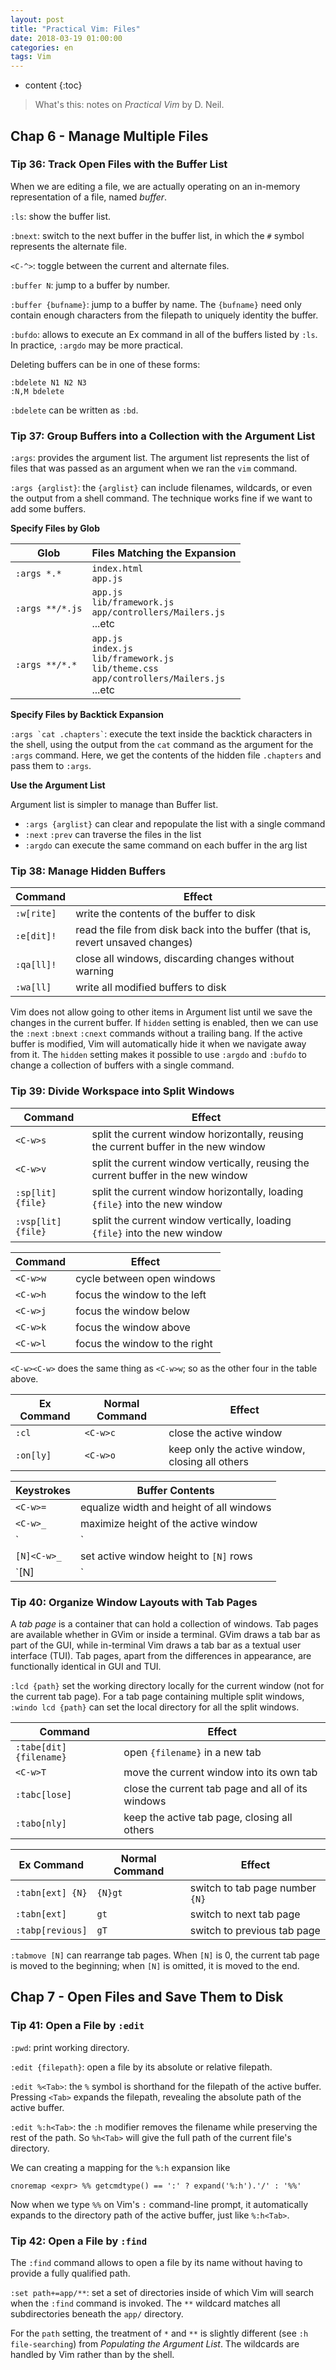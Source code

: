 ```yaml
---
layout: post
title: "Practical Vim: Files"
date: 2018-03-19 01:00:00
categories: en
tags: Vim
---
```



* content
{:toc}

> What's this: notes on _Practical Vim_ by D. Neil.

## Chap 6 - Manage Multiple Files

### Tip 36: Track Open Files with the Buffer List

When we are editing a file, we are actually operating on an in-memory representation of a file, named _buffer_.

`:ls`: show the buffer list.

`:bnext`: switch to the next buffer in the buffer list, in which the `#` symbol represents the alternate file.

`<C-^>`: toggle between the current and alternate files.

`:buffer N`: jump to a buffer by number.

`:buffer {bufname}`: jump to a buffer by name. The `{bufname}` need only contain enough characters from the filepath to uniquely identity the buffer.

`:bufdo`: allows to execute an Ex command in all of the buffers listed by `:ls`.
In practice, `:argdo` may be more practical.

Deleting buffers can be in one of these forms:

```
:bdelete N1 N2 N3
:N,M bdelete
```

`:bdelete` can be written as `:bd`.

### Tip 37: Group Buffers into a Collection with the Argument List

`:args`: provides the argument list. 
The argument list represents the list of files that was passed as an argument when we ran the `vim` command.

`:args {arglist}`: the `{arglist}` can include filenames, wildcards, or even the output from a shell command. 
The technique works fine if we want to add some buffers.

__Specify Files by Glob__

| Glob            | Files Matching the Expansion                                                   |
|-----------------|--------------------------------------------------------------------------------|
| `:args *.*`     | `index.html`<br>`app.js`                                                       |
| `:args **/*.js` | `app.js` <br> `lib/framework.js` <br> `app/controllers/Mailers.js` <br> ...etc |
| `:args **/*.*`  | `app.js` <br> `index.js`<br> `lib/framework.js` <br> `lib/theme.css`<br>`app/controllers/Mailers.js` <br> ...etc |

__Specify Files by Backtick Expansion__

`` :args `cat .chapters` ``: execute the text inside the backtick characters in the shell, using the output from the `cat` command as the argument for the `:args` command.
Here, we get the contents of the hidden file `.chapters` and pass them to `:args`.

__Use the Argument List__

Argument list is simpler to manage than Buffer list.

- `:args {arglist}` can clear and repopulate the list with a single command
- `:next` `:prev` can traverse the files in the list
- `:argdo` can execute the same command on each buffer in the arg list

### Tip 38: Manage Hidden Buffers

| Command    | Effect                                                                         |
|------------|--------------------------------------------------------------------------------|
| `:w[rite]` | write the contents of the buffer to disk                                       |
| `:e[dit]!` | read the file from disk back into the buffer (that is, revert unsaved changes) |
| `:qa[ll]!` | close all windows, discarding changes without warning                          |
| `:wa[ll]`  | write all modified buffers to disk                                             |

Vim does not allow going to other items in Argument list until we save the changes in the current buffer. 
If `hidden` setting is enabled, then we can use the `:next` `:bnext` `:cnext` commands without a trailing bang.
If the active buffer is modified, Vim will automatically hide it when we navigate away from it.
The `hidden` setting makes it possible to use `:argdo` and `:bufdo` to change a collection of buffers with a single command.

### Tip 39: Divide Workspace into Split Windows

| Command            | Effect                                                                              |
|--------------------|-------------------------------------------------------------------------------------|
| `<C-w>s`           | split the current window horizontally, reusing the current buffer in the new window |
| `<C-w>v`           | split the current window vertically, reusing the current buffer in the new window   |
| `:sp[lit] {file}`  | split the current window horizontally, loading `{file}` into the new window         |
| `:vsp[lit] {file}` | split the current window vertically, loading `{file}` into the new window           |


| Command  | Effect                        |
|----------|-------------------------------|
| `<C-w>w` | cycle between open windows    |
| `<C-w>h` | focus the window to the left  |
| `<C-w>j` | focus the window below        |
| `<C-w>k` | focus the window above        |
| `<C-w>l` | focus the window to the right |

`<C-w><C-w>` does the same thing as `<C-w>w`; so as the other four in the table above.

| Ex Command | Normal Command | Effect                                          |
|------------|----------------|-------------------------------------------------|
| `:cl`      | `<C-w>c`       | close the active window                         |
| `:on[ly]`  | `<C-w>o`       | keep only the active window, closing all others |


| Keystrokes   | Buffer Contents                          |
|------------- |------------------------------------------|
| `<C-w>=`     | equalize width and height of all windows |
| `<C-w>_`     | maximize height of the active window     |
| `<C-w>|`     | maximize width of the active window      |
| `[N]<C-w>_`  | set active window height to `[N]` rows   |
| `[N]<C-w>|`  | set active window width to `[N]` columns |

### Tip 40: Organize Window Layouts with Tab Pages

A _tab page_ is a container that can hold a collection of windows.
Tab pages are available whether in GVim or inside a terminal. GVim draws a tab bar as part of the GUI, while in-terminal Vim draws a tab bar as a textual user interface (TUI).
Tab pages, apart from the differences in appearance, are functionally identical in GUI and TUI.

`:lcd {path}` set the working directory locally for the current window (not for the current tab page).
For a tab page containing multiple split windows, `:windo lcd {path}` can set the local directory for all the split windows.

| Command                 | Effect                                            |
|-------------------------|---------------------------------------------------|
| `:tabe[dit] {filename}` | open `{filename}` in a new tab                    |
| `<C-w>T`                | move the current window into its own tab          |
| `:tabc[lose]`           | close the current tab page and all of its windows |
| `:tabo[nly]`            | keep the active tab page, closing all others      |

| Ex Command       | Normal Command | Effect                          |
|------------------|----------------|---------------------------------|
| `:tabn[ext] {N}` | `{N}gt`        | switch to tab page number `{N}` |
| `:tabn[ext]`     | `gt`           | switch to next tab page         |
| `:tabp[revious]` | `gT`           | switch to previous tab page     |

`:tabmove [N]` can rearrange tab pages. When `[N]` is 0, the current tab page is moved to the beginning; when `[N]` is omitted, it is moved to the end.

## Chap 7 - Open Files and Save Them to Disk

### Tip 41: Open a File by `:edit`

`:pwd`: print working directory.

`:edit {filepath}`: open a file by its absolute or relative filepath.

`:edit %<Tab>`: the `%` symbol is shorthand for the filepath of the active buffer.
Pressing `<Tab>` expands the filepath, revealing the absolute path of the active buffer.

`:edit %:h<Tab>`: the `:h` modifier removes the filename while preserving the rest of the path.
So `%h<Tab>` will give the full path of the current file's directory.

We can creating a mapping for the `%:h` expansion like

```
cnoremap <expr> %% getcmdtype() == ':' ? expand('%:h').'/' : '%%'
```

Now when we type `%%` on Vim's `:` command-line prompt, it automatically expands to the directory path of the active buffer, just like `%:h<Tab>`.

### Tip 42: Open a File by `:find`

The `:find` command allows to open a file by its name without having to provide a fully qualified path.

`:set path+=app/**`: set a set of directories inside of which Vim will search when the `:find` command is invoked.
The `**` wildcard matches all subdirectories beneath the `app/` directory.

For the `path` setting, the treatment of `*` and `**` is slightly different (see `:h file-searching`) from _Populating the Argument List_.
The wildcards are handled by Vim rather than by the shell.
